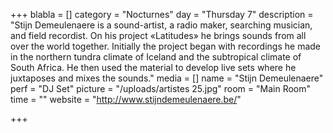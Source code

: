 +++
blabla = []
category = "Nocturnes"
day = "Thursday 7"
description = "Stijn Demeulenaere is a sound-artist, a radio maker, searching musician, and field recordist. On his project «Latitudes» he brings sounds from all over the world together. Initially the project began with recordings he made in the northern tundra climate of Iceland and the subtropical climate of South Africa. He then used the material to develop live sets where he juxtaposes and mixes the sounds."
media = []
name = "Stijn Demeulenaere"
perf = "DJ Set"
picture = "/uploads/artistes 25.jpg"
room = "Main Room"
time = ""
website = "http://www.stijndemeulenaere.be/"

+++
